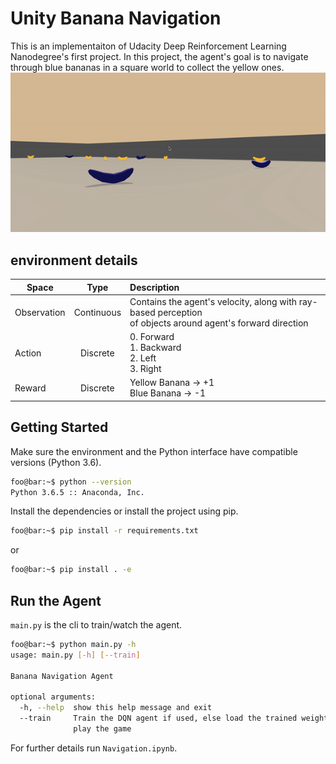 # Unity Banana Navigation
This is an implementaiton of Udacity Deep Reinforcement Learning Nanodegree's first project. In this project, the agent's goal is to navigate through blue bananas in a square world to collect the yellow ones.
![](images/trained_gif.gif)

## environment details

| Space        | Type           | Description  |
| ------------- |:-------------:| :-----|
| Observation      | Continuous | Contains the agent's velocity, along with ray-based perception<br> of objects around agent's forward direction |
| Action      | Discrete      |  0. Forward<br>  1. Backward<br> 2. Left<br> 3. Right  |
| Reward      | Discrete      |  Yellow Banana -> +1 <br> Blue Banana -> -1 |

## Getting Started
Make sure the environment and the Python interface have compatible versions (Python 3.6). 
```bash
foo@bar:~$ python --version                                                                                      
Python 3.6.5 :: Anaconda, Inc.
```
Install the dependencies or install the project using pip. 
```bash
foo@bar:~$ pip install -r requirements.txt
```
or 
```bash
foo@bar:~$ pip install . -e
```

## Run the Agent
`main.py` is the cli to train/watch the agent. 
```bash
foo@bar:~$ python main.py -h
usage: main.py [-h] [--train]

Banana Navigation Agent

optional arguments:
  -h, --help  show this help message and exit
  --train     Train the DQN agent if used, else load the trained weights and
              play the game
```
For further details run `Navigation.ipynb`.
